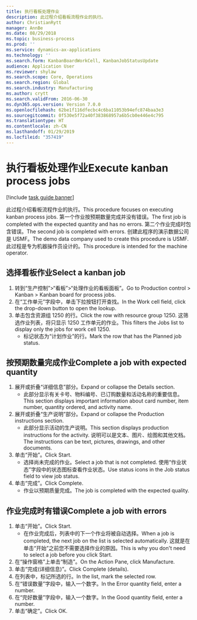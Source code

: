 ```yaml
---
title: 执行看板处理作业
description: 此过程介绍看板流程作业的执行。
author: ChristianRytt
manager: AnnBe
ms.date: 08/29/2018
ms.topic: business-process
ms.prod: ''
ms.service: dynamics-ax-applications
ms.technology: ''
ms.search.form: KanbanBoardWorkCell, KanbanJobStatusUpdate
audience: Application User
ms.reviewer: shylaw
ms.search.scope: Core, Operations
ms.search.region: Global
ms.search.industry: Manufacturing
ms.author: crytt
ms.search.validFrom: 2016-06-30
ms.dyn365.ops.version: Version 7.0.0
ms.openlocfilehash: 62be1f116dfecbc4c6ba11053b94efc874baa3e3
ms.sourcegitcommit: 0f530e5f72a40f383868957a6b5cb0e446e4c795
ms.translationtype: HT
ms.contentlocale: zh-CN
ms.lasthandoff: 01/29/2019
ms.locfileid: "357419"
---
```

# <a name="execute-kanban-process-jobs"></a><span data-ttu-id="11f84-103">执行看板处理作业</span><span class="sxs-lookup"><span data-stu-id="11f84-103">Execute kanban process jobs</span></span>

[!include [task guide banner](../../includes/task-guide-banner.md)]

<span data-ttu-id="11f84-104">此过程介绍看板流程作业的执行。</span><span class="sxs-lookup"><span data-stu-id="11f84-104">This procedure focuses on executing kanban process jobs.</span></span> <span data-ttu-id="11f84-105">第一个作业按预期数量完成并没有错误。</span><span class="sxs-lookup"><span data-stu-id="11f84-105">The first job is completed with the expected quantity and has no errors.</span></span> <span data-ttu-id="11f84-106">第二个作业完成时包含错误。</span><span class="sxs-lookup"><span data-stu-id="11f84-106">The second job is completed with errors.</span></span> <span data-ttu-id="11f84-107">创建此程序的演示数据公司是 USMF。</span><span class="sxs-lookup"><span data-stu-id="11f84-107">The demo data company used to create this procedure is USMF.</span></span> <span data-ttu-id="11f84-108">此过程是专为机器操作员设计的。</span><span class="sxs-lookup"><span data-stu-id="11f84-108">This procedure is intended for the machine operator.</span></span>


## <a name="select-a-kanban-job"></a><span data-ttu-id="11f84-109">选择看板作业</span><span class="sxs-lookup"><span data-stu-id="11f84-109">Select a kanban job</span></span>
1. <span data-ttu-id="11f84-110">转到“生产控制”>“看板”>“处理作业的看板面板”。</span><span class="sxs-lookup"><span data-stu-id="11f84-110">Go to Production control > Kanban > Kanban board for process jobs.</span></span>
2. <span data-ttu-id="11f84-111">在“工作单元”字段中，单击下拉按钮打开查找。</span><span class="sxs-lookup"><span data-stu-id="11f84-111">In the Work cell field, click the drop-down button to open the lookup.</span></span>
3. <span data-ttu-id="11f84-112">单击包含资源组 1250 的行。</span><span class="sxs-lookup"><span data-stu-id="11f84-112">Click the row with resource group 1250.</span></span> <span data-ttu-id="11f84-113">这筛选作业列表，将只显示 1250 工作单元的作业。</span><span class="sxs-lookup"><span data-stu-id="11f84-113">This filters the Jobs list to display only the jobs for work cell 1250.</span></span>
    * <span data-ttu-id="11f84-114">标记状态为“计划作业”的行。</span><span class="sxs-lookup"><span data-stu-id="11f84-114">Mark the row that has the Planned job status.</span></span>  

## <a name="complete-a-job-with-expected-quantity"></a><span data-ttu-id="11f84-115">按预期数量完成作业</span><span class="sxs-lookup"><span data-stu-id="11f84-115">Complete a job with expected quantity</span></span>
1. <span data-ttu-id="11f84-116">展开或折叠“详细信息”部分。</span><span class="sxs-lookup"><span data-stu-id="11f84-116">Expand or collapse the Details section.</span></span>
    * <span data-ttu-id="11f84-117">此部分显示有关卡号、物料编号、已订购数量和活动名称的重要信息。</span><span class="sxs-lookup"><span data-stu-id="11f84-117">This section displays important information about card number, item number, quantity ordered, and activity name.</span></span>  
2. <span data-ttu-id="11f84-118">展开或折叠“生产说明”部分。</span><span class="sxs-lookup"><span data-stu-id="11f84-118">Expand or collapse the Production instructions section.</span></span>
    * <span data-ttu-id="11f84-119">此部分显示活动的生产说明。</span><span class="sxs-lookup"><span data-stu-id="11f84-119">This section displays production instructions for the activity.</span></span> <span data-ttu-id="11f84-120">说明可以是文本、图片、绘图和其他文档。</span><span class="sxs-lookup"><span data-stu-id="11f84-120">The instructions can be text, pictures, drawings, and other documents.</span></span>  
3. <span data-ttu-id="11f84-121">单击“开始”。</span><span class="sxs-lookup"><span data-stu-id="11f84-121">Click Start.</span></span>
    * <span data-ttu-id="11f84-122">选择尚未完成的作业。</span><span class="sxs-lookup"><span data-stu-id="11f84-122">Select a job that is not completed.</span></span> <span data-ttu-id="11f84-123">使用“作业状态”字段中的状态图标查看作业状态。</span><span class="sxs-lookup"><span data-stu-id="11f84-123">Use status icons in the Job status field to view job status.</span></span>      
4. <span data-ttu-id="11f84-124">单击“完成”。</span><span class="sxs-lookup"><span data-stu-id="11f84-124">Click Complete.</span></span>
    * <span data-ttu-id="11f84-125">作业以预期质量完成。</span><span class="sxs-lookup"><span data-stu-id="11f84-125">The job is completed with the expected quality.</span></span>  

## <a name="complete-a-job-with-errors"></a><span data-ttu-id="11f84-126">作业完成时有错误</span><span class="sxs-lookup"><span data-stu-id="11f84-126">Complete a job with errors</span></span>
1. <span data-ttu-id="11f84-127">单击“开始”。</span><span class="sxs-lookup"><span data-stu-id="11f84-127">Click Start.</span></span>
    * <span data-ttu-id="11f84-128">在作业完成后，列表中的下一个作业将被自动选择。</span><span class="sxs-lookup"><span data-stu-id="11f84-128">When a job is completed, the next job on the list is selected automatically.</span></span> <span data-ttu-id="11f84-129">这就是在单击“开始”之前您不需要选择作业的原因。</span><span class="sxs-lookup"><span data-stu-id="11f84-129">This is why you don't need to select a job before you click Start.</span></span>  
2. <span data-ttu-id="11f84-130">在“操作窗格”上单击“制造”。</span><span class="sxs-lookup"><span data-stu-id="11f84-130">On the Action Pane, click Manufacture.</span></span>
3. <span data-ttu-id="11f84-131">单击“完成(详细信息)”。</span><span class="sxs-lookup"><span data-stu-id="11f84-131">Click Complete (details).</span></span>
4. <span data-ttu-id="11f84-132">在列表中，标记所选的行。</span><span class="sxs-lookup"><span data-stu-id="11f84-132">In the list, mark the selected row.</span></span>
5. <span data-ttu-id="11f84-133">在“错误数量”字段中，输入一个数字。</span><span class="sxs-lookup"><span data-stu-id="11f84-133">In the Error quantity field, enter a number.</span></span>
6. <span data-ttu-id="11f84-134">在“完好数量”字段中，输入一个数字。</span><span class="sxs-lookup"><span data-stu-id="11f84-134">In the Good quantity field, enter a number.</span></span>
7. <span data-ttu-id="11f84-135">单击“确定”。</span><span class="sxs-lookup"><span data-stu-id="11f84-135">Click OK.</span></span>

